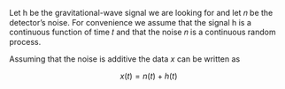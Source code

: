 Let h be the gravitational-wave signal we are looking for and let 𝑛 be the detector’s noise. For convenience we assume that the signal h is a continuous function of time 𝑡 and that the noise 𝑛 is a continuous random process.

Assuming that the noise is additive the data $x$ can be written as

$$
x(t)=n(t)+h(t)
$$


